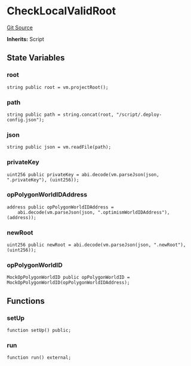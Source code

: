 # CheckLocalValidRoot

[Git Source](https://github.com/worldcoin/world-id-state-bridge/blob/5310dfa83169d2ad2a0eac7fa77c5c40fc5823d0/src/script/test/checkLocalValidRoot.s.sol)

**Inherits:** Script

## State Variables

### root

```solidity
string public root = vm.projectRoot();
```

### path

```solidity
string public path = string.concat(root, "/script/.deploy-config.json");
```

### json

```solidity
string public json = vm.readFile(path);
```

### privateKey

```solidity
uint256 public privateKey = abi.decode(vm.parseJson(json, ".privateKey"), (uint256));
```

### opPolygonWorldIDAddress

```solidity
address public opPolygonWorldIDAddress =
    abi.decode(vm.parseJson(json, ".optimismWorldIDAddress"), (address));
```

### newRoot

```solidity
uint256 public newRoot = abi.decode(vm.parseJson(json, ".newRoot"), (uint256));
```

### opPolygonWorldID

```solidity
MockOpPolygonWorldID public opPolygonWorldID = MockOpPolygonWorldID(opPolygonWorldIDAddress);
```

## Functions

### setUp

```solidity
function setUp() public;
```

### run

```solidity
function run() external;
```
